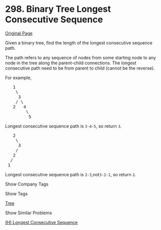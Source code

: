 # 298. Binary Tree Longest Consecutive Sequence

[Original Page](https://leetcode.com/problems/binary-tree-longest-consecutive-sequence/)

Given a binary tree, find the length of the longest consecutive sequence path.

The path refers to any sequence of nodes from some starting node to any node in the tree along the parent-child connections. The longest consecutive path need to be from parent to child (cannot be the reverse).

For example,  

<pre>   1
    \
     3
    / \
   2   4
        \
         5
</pre>

Longest consecutive sequence path is `3-4-5`, so return `3`.

<pre>   2
    \
     3
    / 
   2    
  / 
 1
</pre>

Longest consecutive sequence path is `2-3`,not`3-2-1`, so return `2`.

<div>

<div id="company_tags" class="btn btn-xs btn-warning">Show Company Tags</div>

<span class="hidebutton" style="display: none;">[Google](/company/google/)</span></div>

<div>

<div id="tags" class="btn btn-xs btn-warning">Show Tags</div>

<span class="hidebutton">[Tree](/tag/tree/)</span></div>

<div>

<div id="similar" class="btn btn-xs btn-warning">Show Similar Problems</div>

<span class="hidebutton">[(H) Longest Consecutive Sequence](/problems/longest-consecutive-sequence/)</span></div>
